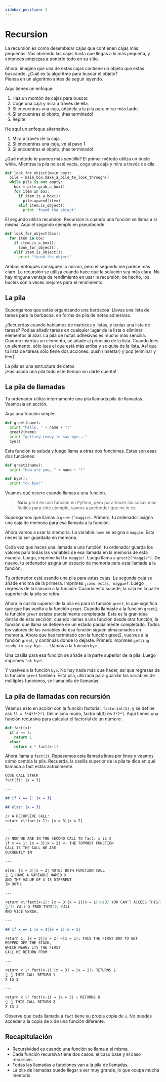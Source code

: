 ```yaml
---
sidebar_position: 3
---
```


# Recursion

La recursión es como desembalar cajas que contienen cajas más pequeñas. Vas abriendo las cajas hasta que llegas a la más pequeña,
y entonces empiezas a ponerlo todo en su sitio.

Ahora, imagina que una de estas cajas contiene un objeto que estás buscando. ¿Cuál es tu algoritmo para buscar el objeto?  
Piensa en un algoritmo antes de seguir leyendo.

Aquí tienes un enfoque.

1. Haz un montón de cajas para buscar.
2. Coge una caja y mira a través de ella.
3. Si encuentras una caja, añádela a la pila para mirar más tarde.
4. Si encuentras el objeto, ¡has terminado!
5. Repite.

He aquí un enfoque alternativo.

1. Mira a través de la caja.
2. Si encuentras una caja, ve al paso 1.
3. Si encuentras el objeto, ¡has terminado!

¿Qué método te parece más sencillo? El primer método utiliza un bucle while. Mientras la pila no esté vacía, coge una caja
y mira a través de ella:

```py
def look_for_object(main_box):
  pile = main_box.make_a_pile_to_look_through()
  while pile is not empty:
    box = pile.grab_a_box()
    for item in box:
      if item.is_a_box():
        pile.append(item)
      elif item.is_object():
        print "found the object"
```

El segundo utiliza recursion. Recursion is cuando una función se llama a si misma.
Aquí el segundo ejemplo en pseudocode:

```py
def look_for_object(box):
  for item in box:
    if item.is_a_box():
      look_for_object():
    elif item.is_object():
      print "found the object"
```

Ambos enfoques consiguen lo mismo, pero el segundo me parece más claro. La recursión se utiliza cuando hace que la solución sea más clara. No hay ninguna ventaja de rendimiento en usar la recursión; de hecho, los bucles son a veces mejores para el rendimiento.

## La pila

Supongamos que estás organizando una barbacoa. Llevas una lista de tareas para la barbacoa, en forma de pila de notas adhesivas.

¿Recuerdas cuando hablamos de matrices y listas, y tenías una lista de tareas?
Podías añadir tareas en cualquier lugar de la lista o eliminar elementos al azar. La pila de notas adhesivas es mucho más sencilla. Cuando insertas un elemento, se añade al principio de la lista. Cuando lees un elemento, sólo lees el que está más arriba y se quita de la lista. Así que tu lista de tareas sólo tiene dos acciones: push (insertar) y pop (eliminar y leer).

La pila es una estructura de datos.  
¡Has usado una pila todo este tiempo sin darte cuenta!

## La pila de llamadas

Tu ordenador utiliza internamente una pila llamada pila de llamadas. Veámosla en acción.

Aquí una función simple:

```py
def greet(name):
  print "hello, " + name + "!"
  greet2(name)
  print "getting ready to say bye..."
  bye()
```

Esta función te saluda y luego llama a otras dos funciones. Estas son
esas dos funciones:

```py
def greet2(name):
  print "how are you, " + name + "?"
```

```py
def bye():
  print "ok bye!"
```

Veamos qué ocurre cuando llamas a una función.

> **Nota**
> print es una función en Python, pero para hacer las cosas más fáciles para este ejemplo, vamos a pretender que no lo es.

Supongamos que llamas a `greet("maggie)`. Primero, tu ordenador asigna una caja
de memoria para esa llamada a la función.

Ahora vamos a usar la memoria. La variable `name` se asigna a `maggie`. Esta
necesita ser guardada en memoria.

Cada vez que haces una llamada a una función, tu ordenador guarda los valores
para todas las variables de esa llamada en la memoria de esta manera. Luego, imprime `hello maggie!`. Luego llama a `greet2("maggie")`. De nuevo, tu ordenador asigna un espacio de memoria para esta llamada a la función.

Tu ordenador está usando una pila para estas cajas. La segunda caja se añade
encima de la primera. Imprimes `¿cómo estás, maggie?`. Luego regresas
de la llamada a la función. Cuando esto sucede, la caja en la parte superior de la pila
se retira.

Ahora la casilla superior de la pila es para la función `greet`, lo que significa que
que has vuelto a la función `greet`. Cuando llamaste a la función `greet2`,
la función `greet` estaba parcialmente completada. Esta es la gran idea detrás de esta sección:
cuando llamas a una función desde otra función, la función que llama se detiene en un estado parcialmente completado. Todos los valores de las variables de esa función siguen almacenados en memoria.
Ahora que has terminado con la función greet2, vuelves a la función `greet`, y continúas donde lo dejaste. Primero imprimes `getting ready to say bye...`. Llamas a la función `bye`.

Una casilla para esa función se añade a la parte superior de la pila. Luego imprimes `"ok bye!`.

Y vuelves a la función `bye`. No hay nada más que hacer, así que regresas de la función `greet` también.
Esta pila, utilizada para guardar las variables de múltiples funciones, se llama pila de llamadas.

## La pila de llamadas con recursión

Veamos esto en acción con la función factorial. `factorial(5)`, y se define así: `5! = 5*4*3*2*1`.
Del mismo modo, factorial(3) es `3*2*1`. Aquí tienes una función recursiva para calcular el factorial de un número:

```py
def fact(x):
  if x == 1:
    return 1
  else:
    return x * fact(x-1)
```

Ahora llama a `fact(3)`. Repasemos esta llamada línea por línea y veamos cómo cambia la pila.
Recuerda, la casilla superior de la pila te dice en qué llamada a fact estás actualmente.

```markdown
CODE CALL STACK
fact(3): |x = 3|

---

## if x == 1: |x = 3|

## else: |x = 3|

// A RECURSIVE CALL:
return x\*fact(x-1): |x = 3||x = 2|

---

// NOW WE ARE IN THE SECOND CALL TO fact. x is 2
if x == 1: |x = 3||x = 2| <- THE TOPMOST FUNCTION
CALL IS THE CALL WE ARE
CURRENTLY IN

---

else: |x = 3||x = 2| NOTE: BOTH FUNCTION CALL
👆 👆 HAVE A VARIABLE NAMED X
AND THE VALUE OF X IS DIFERENT
IN BOTH.

---

return x\*fact(x-1): |x = 3||x = 2||x = 1|👈[3] YOU CAN'T ACCESS THIS[3]
👆[2] CALL X FROM THIS[2] CALL
AND VICE VERSA.

---

## if x == 1 |x = 3||x = 2||x = 1|

return 1: |x = 3||x = 2| ↪️|x = 1|⤵ THIS THE FIRST BOX TO GET
POPPED OFF THE STACK,
WHICH MEANS ITS THE FIRST
CALL WE RETURN FROM

---

return x \* fact(x-1) |x = 3| ↪️ |x = 2|⤵ RETURNS 2
👆 👆 THIS CALL RETURN 1
X IS 2

---

return x \* fact(x-1) ↪️ |x = 3| ⤵ RETURNS 6
👆 👆 THIS CALL RETURN 2
X IS 3
```

Observa que cada llamada a `fact` tiene su propia copia de `x`. No puedes acceder a la copia de x de una función diferente.

## Recapitulación

- Recursividad es cuando una función se llama a sí misma.
- Cada función recursiva tiene dos casos: el caso base y el caso recursivo.
- Todas las llamadas a funciones van a la pila de llamadas.
- La pila de llamadas puede llegar a ser muy grande, lo que ocupa mucha memoria.

